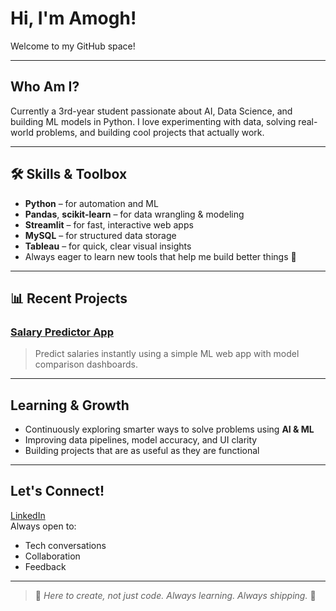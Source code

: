 
# Hi, I'm Amogh!   
Welcome to my GitHub space!

---

##  Who Am I?
Currently a 3rd-year student passionate about AI, Data Science, and building ML models in Python.
I love experimenting with data, solving real-world problems, and building cool projects that actually work.

---

## 🛠️ Skills & Toolbox
- **Python** – for automation and ML  
- **Pandas**, **scikit-learn** – for data wrangling & modeling  
- **Streamlit** – for fast, interactive web apps  
- **MySQL** – for structured data storage  
- **Tableau** – for quick, clear visual insights  
- Always eager to learn new tools that help me build better things 🚀

---

## 📊 Recent Projects

### [ Salary Predictor App](https://github.com/Amogh9000/salarypred)
> Predict salaries instantly using a simple ML web app with model comparison dashboards.

---

##  Learning & Growth
- Continuously exploring smarter ways to solve problems using **AI & ML**
- Improving data pipelines, model accuracy, and UI clarity
- Building projects that are as useful as they are functional

---

##  Let's Connect!
[LinkedIn](https://www.linkedin.com/in/amogh-m-866323355/)  
Always open to:
- Tech conversations  
- Collaboration  
- Feedback

---

> 🧩 *Here to create, not just code. Always learning. Always shipping.* 🚢

